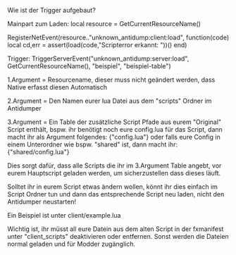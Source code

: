 Wie ist der Trigger aufgebaut?

Mainpart zum Laden:
local resource = GetCurrentResourceName()

RegisterNetEvent(resource.."unknown_antidump:client:load", function(code)
    local cd,err = assert(load(code,"Scripterror erkannt: "))() 
end)

Trigger:
TriggerServerEvent("unknown_antidump:server:load", GetCurrentResourceName(), "beispiel", "beispiel-table")

1.Argument = Resourcename, dieser muss nicht geändert werden, dass Native erfasst diesen Automatisch

2.Argument = Den Namen eurer lua Datei aus dem "scripts" Ordner im Antidumper

3.Argument = 
Ein Table der zusätzliche Script Pfade aus eurem "Original" Script enthält, bspw. ihr benötigt noch eure config.lua für das Script, dann macht ihr als Argument folgendes:
{"config.lua"}
oder falls eure Config in einem Unterordner wie bspw. "shared" ist, dann macht ihr:
{"shared/config.lua"}

Dies sorgt dafür, dass alle Scripts die ihr im 3.Argument Table angebt, vor eurem Hauptscript geladen werden, um sicherzustellen dass dieses läuft.

Solltet ihr in eurem Script etwas ändern wollen, könnt ihr dies einfach im Script Ordner tun und dann das entsprechende Script neu laden, nicht den Antidumper neustarten!

Ein Beispiel ist unter client/example.lua

Wichtig ist, ihr müsst all eure Datein aus dem alten Script in der fxmanifest unter "client_scripts" deaktivieren oder entfernen. 
Sonst werden die Dateien normal geladen und für Modder zugänglich.